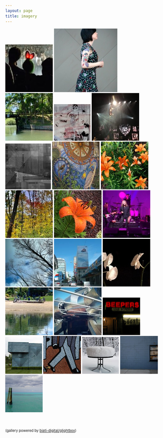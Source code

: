 ```yaml
---
layout: page
title: imagery
---
```

<div id="thumbs">
<a href="/writing/photos/arcadefire.jpg" class="glightbox" data-title="remembering the Arcade Fire experience" ><img src="thumbs/arcadefire.jpg" alt=""/></a>
<a href="/writing/photos/art_is_everywhere.jpg" class="glightbox" data-title="art is everywhere"><img src="/thumbs/art_is_everywhere-200x200.jpg" alt=""/></a>
<a href="/writing/photos/wooden-bridge.jpg" class="glightbox" data-title="wooden bridge"><img src="thumbs/wooden-bridge-150x150.jpg" alt=""/></a>
<a href="/writing/photos/urban_dream.jpg" class="glightbox" data-title="urban dream"><img src="thumbs/urban_dream-115x115.jpg" alt=""/></a>
<a href="/writing/photos/pink.jpg" class="glightbox" data-title="Pink"><img src="thumbs/pink.jpg" alt=""/></a>
<a href="/writing/photos/remix.jpg" class="glightbox" data-title="remix"><img src="thumbs/remix-144x144.jpg" alt=""/></a>
<a href="/writing/photos/that-wall-in-clarkston-1.jpg" class="glightbox" data-title="that wall in Clarkston"><img src="thumbs/that-wall-in-clarkston-1-150x150.jpg" alt=""/></a>
<a href="/writing/photos/junebuds.jpg" class="glightbox" data-title="junebuds"><img src="thumbs/junebuds.jpg" alt=""/></a>
<a href="/writing/photos/out-the-back-window.jpg" class="glightbox" data-title="out the back window"><img src="thumbs/out-the-back-window-150x150.jpg" alt=""/></a>
<a href="/writing/photos/brief_glory.jpg" class="glightbox" data-title="brief glory"><img src="thumbs/brief_glor-150x150.jpg" alt=""/></a>
<a href="/writing/photos/Robert_Plant.jpg" class="glightbox" data-title="Robert Plant"><img src="thumbs/Robert_Plant-150x150.jpg" alt=""/></a>
<a href="/writing/photos/almost-here.jpg" class="glightbox" data-title="almost here"><img src="thumbs/almost-here.jpg" alt=""/></a>
<a href="/writing/photos/miami06.jpg" class="glightbox" data-title="Miami ‘06"><img src="thumbs/miami06.jpg" alt=""/></a>
<a href="/writing/photos/survivors.jpg" class="glightbox" data-title="survivors"><img src="thumbs/survivor-150x150.jpg" alt=""/></a>
<a href="/writing/photos/tinybeaches.jpg" class="glightbox" data-zoomable="true" data-title="tiny beaches"><img src="thumbs/tinybeaches-150x150.jpg" alt=""/></a>
<a href="/writing/photos/windy_remix.jpg" class="glightbox" data-title="windy remix"><img src="thumbs/windy_remix-150x150.jpg" alt=""/></a>
<a href="/writing/photos/beepers.jpg" class="glightbox" data-title="beepers"><img src="thumbs/beepers-thumb.jpg" alt=""/></a>
<a href="/writing/photos/intersect_11.jpg" class="glightbox" data-title="intersect 11"><img src="thumbs/intersect_11-thumb.jpg" alt=""/></a>
<a href="/writing/photos/stepping_out.jpg" class="glightbox" data-title="stepping out
"><img src="thumbs/stepping_out-thumb.jpg" alt=""/></a>
<a href="/writing/photos/new_year_pile.jpg" class="glightbox" data-title="new year pile"><img src="thumbs/new_year_pile-thumb.jpg" alt=""/></a>
<a href="/writing/photos/in_the_blues.jpg" class="glightbox" data-title="in the blues"><img src="thumbs/in_the_blues-thumb.jpg" alt=""/></a>
<a href="/writing/photos/bluegreen_forever.jpg" class="glightbox" data-title="bluegreen_forever"><img src="thumbs/bluegreen_forever-thumb.jpg" alt=""/></a>

</div>
<div style="padding-top:48px;font-size:.8em;clear:both;">
(gallery powered by <a title="GitHub - biati-digital/glightbox: Pure Javascript lightbox with mobile support. It can handle images, videos with autoplay, inline content and iframes" href="https://github.com/biati-digital/glightbox">biati-digital/glightbox</a>)
</div>
<script type="text/javascript">
  const lightbox = GLightbox({
    touchNavigation: true,
    loop: true
});

